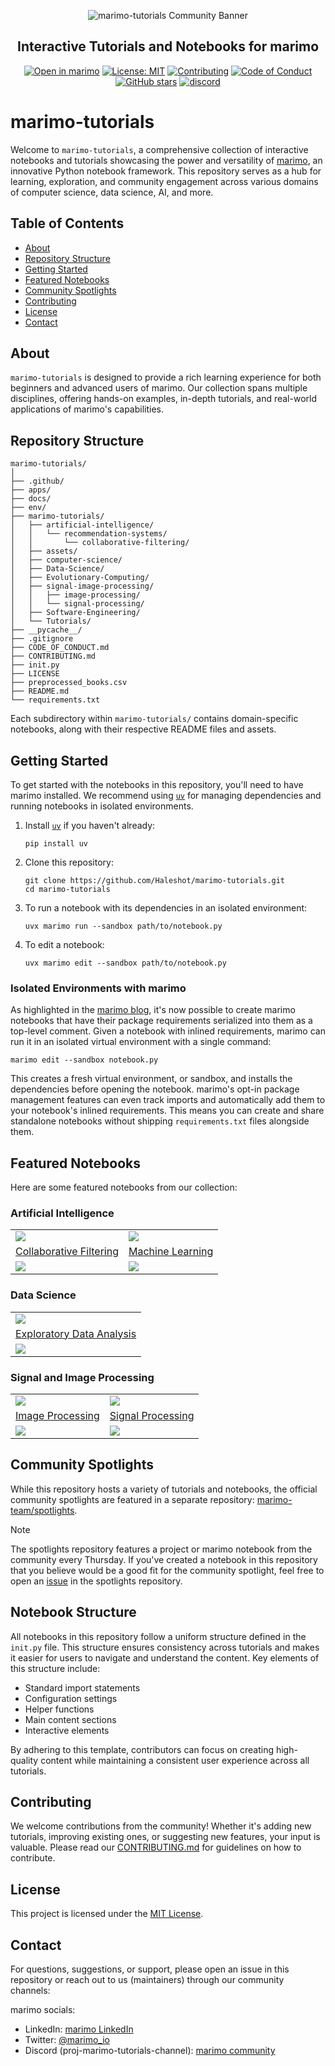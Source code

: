 <p align="center">
  <img src="https://i.ibb.co/SVcC6bb/final.png" alt="marimo-tutorials Community Banner">
</p>

<h2 align="center">Interactive Tutorials and Notebooks for marimo</h2>

<p align="center">
  <a href="https://marimo.io/c/@haleshot/marimo-tutorials"><img alt="Open in marimo" src="https://marimo.io/shield.svg"></a>
  <a href="https://github.com/Haleshot/marimo-tutorials/blob/main/LICENSE"><img alt="License: MIT" src="https://img.shields.io/badge/License-MIT-yellow.svg"></a>
  <a href="https://github.com/Haleshot/marimo-tutorials/blob/main/CONTRIBUTING.md"><img alt="Contributing" src="https://img.shields.io/badge/Contributions-Welcome-brightgreen.svg"></a>
  <a href="https://github.com/Haleshot/marimo-tutorials/blob/main/CODE_OF_CONDUCT.md"><img alt="Code of Conduct" src="https://img.shields.io/badge/Code%20of%20Conduct-v1.0-ff69b4.svg"></a>
  <a href="https://github.com/Haleshot/marimo-tutorials"><img alt="GitHub stars" src="https://img.shields.io/github/stars/Haleshot/marimo-tutorials?style=social"></a>
<!--   <a href="https://discord.gg/JE7nhX6mD8"><img alt="Discord" src="https://img.shields.io/discord/1234567890?color=7389D8&label=Discord&logo=discord&logoColor=ffffff"></a> -->
  <a href="https://discord.gg/JE7nhX6mD8"><img src="https://shields.io/discord/1059888774789730424" alt="discord" /></a>
</p>

# marimo-tutorials

Welcome to `marimo-tutorials`, a comprehensive collection of interactive notebooks and tutorials showcasing the power and versatility of [marimo](https://marimo.io), an innovative Python notebook framework. This repository serves as a hub for learning, exploration, and community engagement across various domains of computer science, data science, AI, and more.

## Table of Contents

- [About](#about)
- [Repository Structure](#repository-structure)
- [Getting Started](#getting-started)
- [Featured Notebooks](#featured-notebooks)
- [Community Spotlights](#community-spotlights)
- [Contributing](#contributing)
- [License](#license)
- [Contact](#contact)

## About

`marimo-tutorials` is designed to provide a rich learning experience for both beginners and advanced users of marimo. Our collection spans multiple disciplines, offering hands-on examples, in-depth tutorials, and real-world applications of marimo's capabilities.

## Repository Structure

```
marimo-tutorials/
│
├── .github/
├── apps/
├── docs/
├── env/
├── marimo-tutorials/
│   ├── artificial-intelligence/
│   │   └── recommendation-systems/
│   │       └── collaborative-filtering/
│   ├── assets/
│   ├── computer-science/
│   ├── Data-Science/
│   ├── Evolutionary-Computing/
│   ├── signal-image-processing/
│   │   ├── image-processing/
│   │   └── signal-processing/
│   ├── Software-Engineering/
│   └── Tutorials/
├── __pycache__/
├── .gitignore
├── CODE_OF_CONDUCT.md
├── CONTRIBUTING.md
├── init.py
├── LICENSE
├── preprocessed_books.csv
├── README.md
└── requirements.txt
```

Each subdirectory within `marimo-tutorials/` contains domain-specific notebooks, along with their respective README files and assets.

## Getting Started

To get started with the notebooks in this repository, you'll need to have marimo installed. We recommend using [`uv`](https://github.com/astral-sh/uv) for managing dependencies and running notebooks in isolated environments.

1. Install [`uv`](https://github.com/astral-sh/uv) if you haven't already:
   ```shell
   pip install uv
   ```

2. Clone this repository:
   ```shell
   git clone https://github.com/Haleshot/marimo-tutorials.git
   cd marimo-tutorials
   ```

3. To run a notebook with its dependencies in an isolated environment:
   ```shell
   uvx marimo run --sandbox path/to/notebook.py
   ```

4. To edit a notebook:
   ```shell
   uvx marimo edit --sandbox path/to/notebook.py
   ```

### Isolated Environments with marimo

As highlighted in the [marimo blog](https://marimo.io/blog/sandboxed-notebooks), it's now possible to create marimo notebooks that have their package requirements serialized into them as a top-level comment. Given a notebook with inlined requirements, marimo can run it in an isolated virtual environment with a single command:

```shell
marimo edit --sandbox notebook.py
```

This creates a fresh virtual environment, or sandbox, and installs the dependencies before opening the notebook. marimo's opt-in package management features can even track imports and automatically add them to your notebook's inlined requirements. This means you can create and share standalone notebooks without shipping `requirements.txt` files alongside them.

## Featured Notebooks

Here are some featured notebooks from our collection:

### Artificial Intelligence

<table border="0">
  <tr>
    <td>
      <a target="_blank" href="marimo-tutorials/artificial-intelligence/recommendation-systems/collaborative-filtering/">
        <img src="assets/collaborative-filtering.png" style="max-height: 150px; width: auto; display: block" />
      </a>
    </td>
    <td>
      <a target="_blank" href="https://github.com/Haleshot/marimo-tutorials/tree/main/marimo-tutorials/artificial-intelligence/machine-learning">
        <img src="assets/machine-learning.png" style="max-height: 150px; width: auto; display: block" />
      </a>
    </td>
  </tr>
  <tr>
    <td>
      <a href="marimo-tutorials/artificial-intelligence/recommendation-systems/collaborative-filtering/">Collaborative Filtering</a>
    </td>
    <td>
      <a href="https://github.com/Haleshot/marimo-tutorials/tree/main/marimo-tutorials/artificial-intelligence/machine-learning">Machine Learning</a>
    </td>
  </tr>
  <tr>
    <td>
      <a target="_blank" href="https://marimo.io/p/@placeholder/collaborative-filtering">
        <img src="https://marimo.io/shield.svg"/>
      </a>
    </td>
    <td>
      <a target="_blank" href="https://marimo.io/p/@placeholder/machine-learning">
        <img src="https://marimo.io/shield.svg"/>
      </a>
    </td>
  </tr>
</table>

### Data Science

<table border="0">
  <tr>
    <td>
      <a target="_blank" href="marimo-tutorials/Data-Science/Exploratory-Data-Analysis/">
        <img src="assets/exploratory-data-analysis.png" style="max-height: 150px; width: auto; display: block" />
      </a>
    </td>
  </tr>
  <tr>
    <td>
      <a href="marimo-tutorials/Data-Science/Exploratory-Data-Analysis/">Exploratory Data Analysis</a>
    </td>
  </tr>
  <tr>
    <td>
      <a target="_blank" href="https://marimo.io/p/@placeholder/exploratory-data-analysis">
        <img src="https://marimo.io/shield.svg"/>
      </a>
    </td>
  </tr>
</table>

### Signal and Image Processing

<table border="0">
  <tr>
    <td>
      <a target="_blank" href="marimo-tutorials/signal-image-processing/image-processing/">
        <img src="assets/image-processing.png" style="max-height: 150px; width: auto; display: block" />
      </a>
    </td>
    <td>
      <a target="_blank" href="marimo-tutorials/signal-image-processing/signal-processing/">
        <img src="assets/signal-processing.png" style="max-height: 150px; width: auto; display: block" />
      </a>
    </td>
  </tr>
  <tr>
    <td>
      <a href="marimo-tutorials/signal-image-processing/image-processing/">Image Processing</a>
    </td>
    <td>
      <a href="marimo-tutorials/signal-image-processing/signal-processing/">Signal Processing</a>
    </td>
  </tr>
  <tr>
    <td>
      <a target="_blank" href="https://marimo.io/p/@placeholder/image-processing">
        <img src="https://marimo.io/shield.svg"/>
      </a>
    </td>
    <td>
      <a target="_blank" href="https://marimo.io/p/@placeholder/signal-processing">
        <img src="https://marimo.io/shield.svg"/>
      </a>
    </td>
  </tr>
</table>

## Community Spotlights

While this repository hosts a variety of tutorials and notebooks, the official community spotlights are featured in a separate repository: [marimo-team/spotlights](https://github.com/marimo-team/spotlights). 

> [!NOTE]
> The spotlights repository features a project or marimo notebook from the community every Thursday. If you've created a notebook in this repository that you believe would be a good fit for the community spotlight, feel free to open an [issue](https://github.com/marimo-team/spotlights/issues) in the spotlights repository.

## Notebook Structure

All notebooks in this repository follow a uniform structure defined in the `init.py` file. This structure ensures consistency across tutorials and makes it easier for users to navigate and understand the content. Key elements of this structure include:

- Standard import statements
- Configuration settings
- Helper functions
- Main content sections
- Interactive elements

By adhering to this template, contributors can focus on creating high-quality content while maintaining a consistent user experience across all tutorials.

## Contributing

We welcome contributions from the community! Whether it's adding new tutorials, improving existing ones, or suggesting new features, your input is valuable. Please read our [CONTRIBUTING.md](CONTRIBUTING.md) for guidelines on how to contribute.

## License

This project is licensed under the [MIT License](LICENSE).

## Contact

For questions, suggestions, or support, please open an issue in this repository or reach out to us (maintainers) through our community channels:

marimo socials:

- LinkedIn: [marimo LinkedIn](https://www.linkedin.com/company/marimo-io/)
- Twitter: [@marimo_io](https://twitter.com/marimo_io)
- Discord (proj-marimo-tutorials-channel): [marimo community](https://discord.gg/JE7nhX6mD8)
